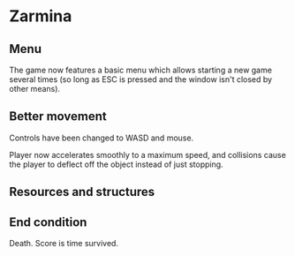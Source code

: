 Zarmina
=======

Menu
----

The game now features a basic menu which allows starting a new game several times (so long as ESC is pressed and the window isn't closed by other means).

Better movement
---------------

Controls have been changed to WASD and mouse.

Player now accelerates smoothly to a maximum speed, and collisions cause the player to deflect off the object instead of just stopping.

Resources and structures
------------------------

End condition
-------------

Death.  Score is time survived.
